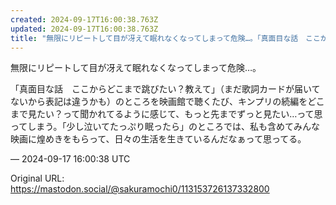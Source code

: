 ```yaml
---
created: 2024-09-17T16:00:38.763Z
updated: 2024-09-17T16:00:38.763Z
title: "無限にリピートして目が冴えて眠れなくなってしまって危険…。「真面目な話　ここから[...]"
---
```


<p>無限にリピートして目が冴えて眠れなくなってしまって危険…。</p><p>「真面目な話　ここからどこまで跳びたい？教えて」（まだ歌詞カードが届いてないから表記は違うかも）のところを映画館で聴くたび、キンプリの続編をどこまで見たい？って聞かれてるように感じて、もっと先までずっと見たい…って思ってしまう。「少し泣いてたっぷり眠ったら」のところでは、私も含めてみんな映画に煌めきをもらって、日々の生活を生きているんだなぁって思ってる。</p>

&mdash; 2024-09-17 16:00:38 UTC

Original URL: https://mastodon.social/@sakuramochi0/113153726137332800
